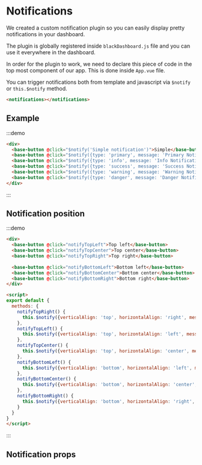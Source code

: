 # Notifications

We created a custom notification plugin so you can easily display pretty notifications
in your dashboard.


The plugin is globally registered inside `blackDashboard.js` file and you can use it everywhere 
in the dashboard.

In order for the plugin to work, we need to declare this piece of code in the top most component 
of our app. This is done inside `App.vue` file.

You can trigger notifications both from template and javascript via `$notify` or `this.$notify` method.
```html
<notifications></notifications>
```

## Example

:::demo
```html
<div>
  <base-button @click="$notify('Simple notification')">Simple</base-button>
  <base-button @click="$notify({type: 'primary', message: 'Primary Notification'})">Primary</base-button>
  <base-button @click="$notify({type: 'info', message: 'Info Notification'})">Info</base-button>
  <base-button @click="$notify({type: 'success', message: 'Success Notification'})">Success</base-button>
  <base-button @click="$notify({type: 'warning', message: 'Warning Notification'})">Warning</base-button>
  <base-button @click="$notify({type: 'danger', message: 'Danger Notification'})">Danger</base-button>
</div>
```
:::

## Notification position 

:::demo
```html
<div>
  <base-button @click="notifyTopLeft">Top left</base-button>
  <base-button @click="notifyTopCenter">Top center</base-button>
  <base-button @click="notifyTopRight">Top right</base-button>
  
  <base-button @click="notifyBottomLeft">Bottom left</base-button>
  <base-button @click="notifyBottomCenter">Bottom center</base-button>
  <base-button @click="notifyBottomRight">Bottom right</base-button>
</div>

<script>
export default {
  methods: {
    notifyTopRight() {
      this.$notify({verticalAlign: 'top', horizontalAlign: 'right', message: 'Top right'});
    },
    notifyTopLeft() {
      this.$notify({verticalAlign: 'top', horizontalAlign: 'left', message: 'Top left'});
    },
    notifyTopCenter() {
      this.$notify({verticalAlign: 'top', horizontalAlign: 'center', message: 'Top center'});
    },
    notifyBottomLeft() {
      this.$notify({verticalAlign: 'bottom', horizontalAlign: 'left', message: 'Bottom left'});
    },
    notifyBottomCenter() {
      this.$notify({verticalAlign: 'bottom', horizontalAlign: 'center', message: 'Bottom center'});
    },
    notifyBottomRight() {
      this.$notify({verticalAlign: 'bottom', horizontalAlign: 'right', message: 'Bottom center'});
    }
  }
}
</script>

```
:::

<script>
export default {
  props: ['slot-key'],
  methods: {
    notifyTopRight() {
      this.$notify({verticalAlign: 'top', horizontalAlign: 'right', message: 'Top right'});
    },
    notifyTopLeft() {
      this.$notify({verticalAlign: 'top', horizontalAlign: 'left', message: 'Top left'});
    },
    notifyTopCenter() {
      this.$notify({verticalAlign: 'top', horizontalAlign: 'center', message: 'Top center'});
    },
    notifyBottomLeft() {
      this.$notify({verticalAlign: 'bottom', horizontalAlign: 'left', message: 'Bottom left'});
    },
    notifyBottomCenter() {
      this.$notify({verticalAlign: 'bottom', horizontalAlign: 'center', message: 'Bottom center'});
    },
    notifyBottomRight() {
      this.$notify({verticalAlign: 'bottom', horizontalAlign: 'right', message: 'Bottom center'});
    }
  }
}
</script>


## Notification props

<props-table component-name="notification"></props-table>
